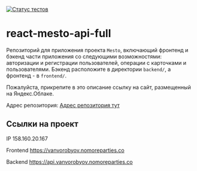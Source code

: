 [![Статус тестов](../../actions/workflows/tests.yml/badge.svg)](../../actions/workflows/tests.yml)

# react-mesto-api-full
Репозиторий для приложения проекта `Mesto`, включающий фронтенд и бэкенд части приложения со следующими возможностями: авторизации и регистрации пользователей, операции с карточками и пользователями. Бэкенд расположите в директории `backend/`, а фронтенд - в `frontend/`. 
  
Пожалуйста, прикрепите в это описание ссылку на сайт, размещенный на Яндекс.Облаке.

Адрес репозитория: [Адрес репозитория тут](https://github.com/VanVorobyov/react-mesto-api-full-gha)

## Ссылки на проект

IP 158.160.20.167

Frontend https://vanvorobyov.nomoreparties.co

Backend https://api.vanvorobyov.nomoreparties.co
